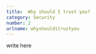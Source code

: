 ```yaml
---
title:  Why should I trust you?
category: Security
number: 2
urlname: whyshoulditrustyou
---
```


write here